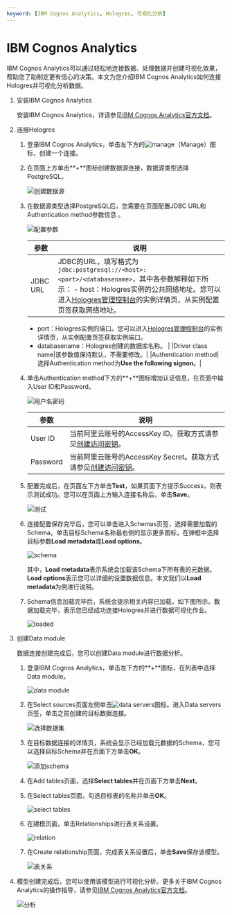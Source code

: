 ```yaml
---
keyword: [IBM Cognos Analytics, Hologres, 可视化分析]
---
```


# IBM Cognos Analytics

IBM Cognos Analytics可以通过轻松地连接数据、处理数据并创建可视化效果，帮助您了助制定更有信心的决策。本文为您介绍IBM Cognos Analytics如何连接Hologres并可视化分析数据。

1.  安装IBM Cognos Analytics

    安装IBM Cognos Analytics，详请参见[IBM Cognos Analytics官方文档](https://www.ibm.com/docs/en/cognos-analytics/11.0.0?topic=started-getting-in-cognos-analytics)。

2.  连接Hologres

    1.  登录IBM Cognos Analytics，单击左下方的![manage](https://static-aliyun-doc.oss-accelerate.aliyuncs.com/assets/img/zh-CN/1342088161/p264923.png)（Manage）图标，创建一个连接。

    2.  在页面上方单击**+**图标创建数据源连接，数据源类型选择PostgreSQL。

        ![创建数据源](https://static-aliyun-doc.oss-accelerate.aliyuncs.com/assets/img/zh-CN/1342088161/p264945.png)

    3.  在数据源类型选择PostgreSQL后，您需要在页面配置JDBC URL和Authentication method参数信息 。

        ![配置参数](https://static-aliyun-doc.oss-accelerate.aliyuncs.com/assets/img/zh-CN/1342088161/p264959.png)

        |参数|说明|
        |--|--|
        |JDBC URL|JDBC的URL，填写格式为`jdbc:postgresql://<host>:<port>/<databasename>`，其中各参数解释如下所示：        -   host：Hologres实例的公共网络地址。您可以进入[Hologres管理控制台](https://hologram.console.aliyun.com/#/instance)的实例详情页，从实例配置页签获取网络地址。
        -   port：Hologres实例的端口。您可以进入[Hologres管理控制台](https://hologram.console.aliyun.com/#/instance)的实例详情页，从实例配置页签获取实例端口。
        -   databasename：Hologres创建的数据库名称。 |
        |Driver class name|该参数值保持默认，不需要修改。|
        |Authentication method|选择Authentication method为**Use the following signon**。|

    4.  单击Authentication method下方的**+**图标增加认证信息，在页面中输入User ID和Password。

        ![用户名密码](https://static-aliyun-doc.oss-accelerate.aliyuncs.com/assets/img/zh-CN/2342088161/p264997.png)

        |参数|说明|
        |--|--|
        |User ID|当前阿里云账号的AccessKey ID。获取方式请参见[创建访问密钥](/cn.zh-CN/准备工作/准备阿里云账号.md)。|
        |Password|当前阿里云账号的AccessKey Secret。获取方式请参见[创建访问密钥](/cn.zh-CN/准备工作/准备阿里云账号.md)。|

    5.  配置完成后，在页面左下方单击**Test**，如果页面下方提示Success，则表示测试成功。您可以在页面上方输入连接名称后，单击**Save**。

        ![测试](https://static-aliyun-doc.oss-accelerate.aliyuncs.com/assets/img/zh-CN/2342088161/p265001.png)

    6.  连接配置保存完毕后，您可以单击进入Schemas页签，选择需要加载的Schema。单击目标Schema名称最右侧的显示更多图标，在弹框中选择目标参数**Load metadata**或**Load options**。

        ![schema](https://static-aliyun-doc.oss-accelerate.aliyuncs.com/assets/img/zh-CN/2342088161/p265009.png)

        其中，**Load metadata**表示系统会加载该Schema下所有表的元数据。**Load options**表示您可以详细的设置数据信息。本文我们以**Load metadata**为例进行说明。

    7.  Schema信息加载完毕后，系统会提示相关内容已加载，如下图所示。数据加载完毕，表示您已经成功连接Hologres并进行数据可视化作业。

        ![loaded](https://static-aliyun-doc.oss-accelerate.aliyuncs.com/assets/img/zh-CN/2342088161/p265014.png)

3.  创建Data module

    数据连接创建完成后，您可以创建Data module进行数据分析。

    1.  登录IBM Cognos Analytics，单击左下方的**+**图标，在列表中选择Data module。

        ![data module](https://static-aliyun-doc.oss-accelerate.aliyuncs.com/assets/img/zh-CN/2342088161/p265216.png)

    2.  在Select sources页面左侧单击![data servers](https://static-aliyun-doc.oss-accelerate.aliyuncs.com/assets/img/zh-CN/2342088161/p265217.png)图标。进入Data servers页签，单击之前创建的目标数据连接。

        ![选择数据集](https://static-aliyun-doc.oss-accelerate.aliyuncs.com/assets/img/zh-CN/2342088161/p265220.png)

    3.  在目标数据连接的详情页，系统会显示已经加载元数据的Schema，您可以选择目标Schema并在页面下方单击**OK**。

        ![添加schema](https://static-aliyun-doc.oss-accelerate.aliyuncs.com/assets/img/zh-CN/2342088161/p265221.png)

    4.  在Add tables页面，选择**Select tables**并在页面下方单击**Next**。

    5.  在Select tables页面，勾选目标表的名称并单击**OK**。

        ![select tables](https://static-aliyun-doc.oss-accelerate.aliyuncs.com/assets/img/zh-CN/2342088161/p265230.png)

    6.  在建模页面，单击Relationships进行表关系设置。

        ![relation](https://static-aliyun-doc.oss-accelerate.aliyuncs.com/assets/img/zh-CN/2342088161/p265246.png)

    7.  在Create relationship页面，完成表关系设置后，单击**Save**保存该模型。

        ![表关系](https://static-aliyun-doc.oss-accelerate.aliyuncs.com/assets/img/zh-CN/2342088161/p265271.png)

4.  模型创建完成后，您可以使用该模型进行可视化分析。更多关于IBM Cognos Analytics的操作指导，请参见[IBM Cognos Analytics官方文档](https://www.ibm.com/docs/en/cognos-analytics/11.0.0)。

    ![分析](https://static-aliyun-doc.oss-accelerate.aliyuncs.com/assets/img/zh-CN/2342088161/p265278.png)


